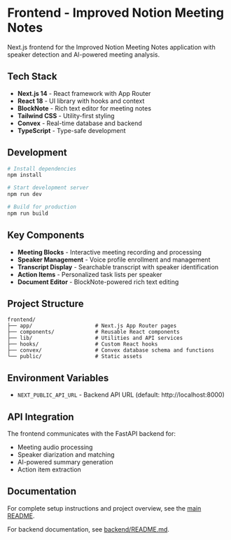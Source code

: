 # Frontend - Improved Notion Meeting Notes

Next.js frontend for the Improved Notion Meeting Notes application with speaker detection and AI-powered meeting analysis.

## Tech Stack

- **Next.js 14** - React framework with App Router
- **React 18** - UI library with hooks and context
- **BlockNote** - Rich text editor for meeting notes
- **Tailwind CSS** - Utility-first styling
- **Convex** - Real-time database and backend
- **TypeScript** - Type-safe development

## Development

```bash
# Install dependencies
npm install

# Start development server
npm run dev

# Build for production
npm run build
```

## Key Components

- **Meeting Blocks** - Interactive meeting recording and processing
- **Speaker Management** - Voice profile enrollment and management
- **Transcript Display** - Searchable transcript with speaker identification
- **Action Items** - Personalized task lists per speaker
- **Document Editor** - BlockNote-powered rich text editing

## Project Structure

```
frontend/
├── app/                    # Next.js App Router pages
├── components/             # Reusable React components
├── lib/                    # Utilities and API services
├── hooks/                  # Custom React hooks
├── convex/                 # Convex database schema and functions
└── public/                 # Static assets
```

## Environment Variables

- `NEXT_PUBLIC_API_URL` - Backend API URL (default: http://localhost:8000)

## API Integration

The frontend communicates with the FastAPI backend for:
- Meeting audio processing
- Speaker diarization and matching
- AI-powered summary generation
- Action item extraction

## Documentation

For complete setup instructions and project overview, see the [main README](../README.md).

For backend documentation, see [backend/README.md](../backend/README.md).